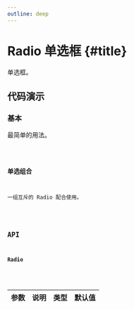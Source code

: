 ```yaml
---
outline: deep
---
```


# Radio 单选框 {#title}

单选框。

## 代码演示

### 基本

最简单的用法。

<Code path="radio/Base" />

### 单选组合

一组互斥的 Radio 配合使用。

<Code path="radio/Group" />

## API

### Radio

<div class="vp-table">

| 参数      | 说明 | 类型 | 默认值
| ----------- | ----------- | ----------- | ----------- |

</div>